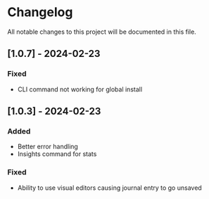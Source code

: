 # Changelog

All notable changes to this project will be documented in this file.

## [1.0.7] - 2024-02-23

### Fixed
- CLI command not working for global install

## [1.0.3] - 2024-02-23

### Added
- Better error handling
- Insights command for stats

### Fixed
- Ability to use visual editors causing journal entry to go unsaved

